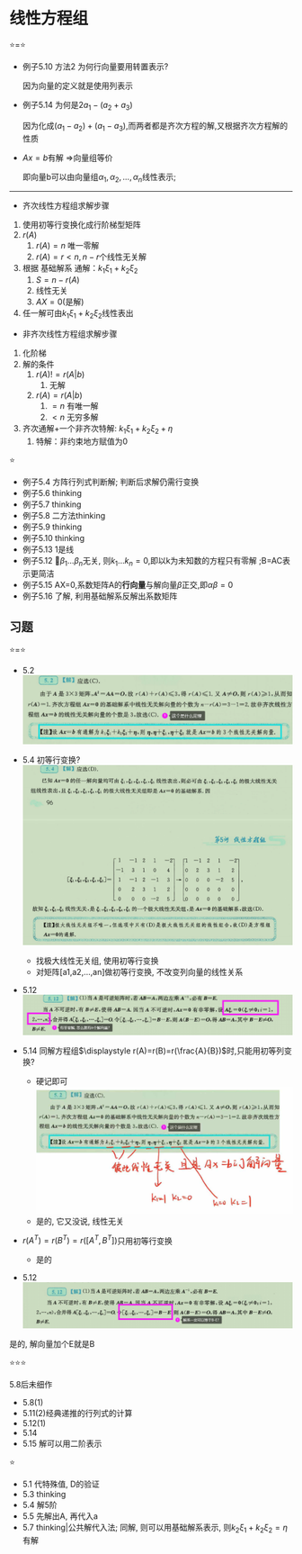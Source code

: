 # 线性方程组

⭐=⭐

- 例子5.10 方法2 为何行向量要用转置表示?

   因为向量的定义就是使用列表示

- 例子5.14 为何是$2a_1-(a_2+a_3)$

   因为化成$(a_1-a_2)+(a_1-a_3)$,而两者都是齐次方程的解,又根据齐次方程解的性质

- $Ax=b$有解 =>向量组等价

   即向量b可以由向量组$α_1,α_2,...,α_n$线性表示;

---

- 齐次线性方程组求解步骤

1. 使用初等行变换化成行阶梯型矩阵
2. $r(A)$
   1. $r(A)=n$ 唯一零解
   2. $r(A)=r<n, n-r$个线性无关解
3. 根据 基础解系 通解：$k_1\xi_1+k_2\xi_2$
   1. $S = n -r(A)$
   2. 线性无关
   3. $AX = 0$(是解)
4. 任一解可由$k_1\xi_1+k_2\xi_2$线性表出

- 非齐次线性方程组求解步骤

1. 化阶梯
2. 解的条件
   1. $r(A) != r(A|b)$
      1. 无解
   2. $r(A) = r(A|b)$
      1. $= n$ 有唯一解
      2. $< n$ 无穷多解
3. 齐次通解+一个非齐次特解: $k_1\xi_1+k_2\xi_2+\eta$
   1. 特解：非约束地方赋值为$0$

⭐

- 例子5.4 方阵行列式判断解; 判断后求解仍需行变换
- 例子5.6 thinking
- 例子5.7 thinking
- 例子5.8 二方法thinking
- 例子5.9 thinking
- 例子5.10 thinking
- 例子5.13 1是线
- 例子5.12 🏀$β_1...\beta_n$无关, 则$k_1...k_n=0$,即以k为未知数的方程只有零解 ;B=AC表示更简洁
- 例子5.15 AX=0,系数矩阵A的**行向量**与解向量$\beta$正交,即$\alpha \beta = 0$
- 例子5.16 了解, 利用基础解系反解出系数矩阵

## 习题

⭐=⭐

- 5.2 ![20221029161059](https://raw.githubusercontent.com/Logible/Image/main/note_image/20221029161059.png)
- 5.4 初等行变换?![20221029233252](https://raw.githubusercontent.com/Logible/Image/main/note_image/20221029233252.png)
  - 找极大线性无关组, 使用初等行变换
  - 对矩阵[a1,a2,...,an]做初等行变换, 不改变列向量的线性关系
- 5.12 ![20221030144601](https://raw.githubusercontent.com/Logible/Image/main/note_image/20221030144601.png)
- 5.14 同解方程组$\displaystyle r(A)=r(B)=r(\frac{A}{B})$时,只能用初等列变换?
  - 硬记即可![a7752ffc5a61aef0741a0b860ade5f8](https://raw.githubusercontent.com/Logible/Image/main/note_image/a7752ffc5a61aef0741a0b860ade5f8.jpg)
  - 是的, 它又没说, 线性无关
- $r(A^T)=r(B^T)=r([A^T,B^T])$只用初等行变换
  - 是的

- 5.12![20221030143210](https://raw.githubusercontent.com/Logible/Image/main/note_image/20221030143210.png)

是的, 解向量加个E就是B

⭐⭐⭐

5.8后未细作

- 5.8(1)
- 5.11(2)经典递推的行列式的计算
- 5.12(1)
- 5.14
- 5.15 解可以用二阶表示

⭐

- 5.1 代特殊值, D的验证
- 5.3 thinking
- 5.4 解5阶
- 5.5 先解出A, 再代入a
- 5.7 thinking|公共解代入法; 同解, 则可以用基础解系表示, 则$k_2\xi_1+k_2\xi_2=\eta$有解
